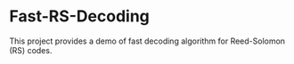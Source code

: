 # Fast-RS-Decoding
This project provides a demo of fast decoding algorithm for Reed-Solomon (RS) codes.
